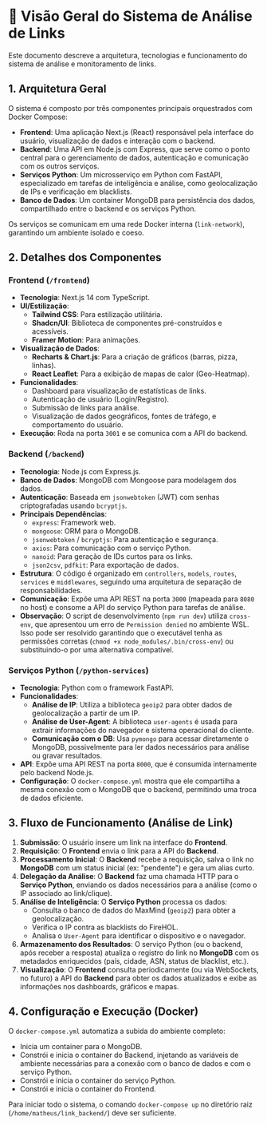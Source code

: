 # 🚀 Visão Geral do Sistema de Análise de Links

Este documento descreve a arquitetura, tecnologias e funcionamento do sistema de análise e monitoramento de links.

## 1. Arquitetura Geral

O sistema é composto por três componentes principais orquestrados com Docker Compose:

- **Frontend**: Uma aplicação Next.js (React) responsável pela interface do usuário, visualização de dados e interação com o backend.
- **Backend**: Uma API em Node.js com Express, que serve como o ponto central para o gerenciamento de dados, autenticação e comunicação com os outros serviços.
- **Serviços Python**: Um microsserviço em Python com FastAPI, especializado em tarefas de inteligência e análise, como geolocalização de IPs e verificação em blacklists.
- **Banco de Dados**: Um container MongoDB para persistência dos dados, compartilhado entre o backend e os serviços Python.

Os serviços se comunicam em uma rede Docker interna (`link-network`), garantindo um ambiente isolado e coeso.

## 2. Detalhes dos Componentes

### Frontend (`/frontend`)

- **Tecnologia**: Next.js 14 com TypeScript.
- **UI/Estilização**:
  - **Tailwind CSS**: Para estilização utilitária.
  - **Shadcn/UI**: Biblioteca de componentes pré-construídos e acessíveis.
  - **Framer Motion**: Para animações.
- **Visualização de Dados**:
  - **Recharts & Chart.js**: Para a criação de gráficos (barras, pizza, linhas).
  - **React Leaflet**: Para a exibição de mapas de calor (Geo-Heatmap).
- **Funcionalidades**:
  - Dashboard para visualização de estatísticas de links.
  - Autenticação de usuário (Login/Registro).
  - Submissão de links para análise.
  - Visualização de dados geográficos, fontes de tráfego, e comportamento do usuário.
- **Execução**: Roda na porta `3001` e se comunica com a API do backend.

### Backend (`/backend`)

- **Tecnologia**: Node.js com Express.js.
- **Banco de Dados**: MongoDB com Mongoose para modelagem dos dados.
- **Autenticação**: Baseada em `jsonwebtoken` (JWT) com senhas criptografadas usando `bcryptjs`.
- **Principais Dependências**:
  - `express`: Framework web.
  - `mongoose`: ORM para o MongoDB.
  - `jsonwebtoken` / `bcryptjs`: Para autenticação e segurança.
  - `axios`: Para comunicação com o serviço Python.
  - `nanoid`: Para geração de IDs curtos para os links.
  - `json2csv`, `pdfkit`: Para exportação de dados.
- **Estrutura**: O código é organizado em `controllers`, `models`, `routes`, `services` e `middlewares`, seguindo uma arquitetura de separação de responsabilidades.
- **Comunicação**: Expõe uma API REST na porta `3000` (mapeada para `8080` no host) e consome a API do serviço Python para tarefas de análise.
- **Observação**: O script de desenvolvimento (`npm run dev`) utiliza `cross-env`, que apresentou um erro de `Permission denied` no ambiente WSL. Isso pode ser resolvido garantindo que o executável tenha as permissões corretas (`chmod +x node_modules/.bin/cross-env`) ou substituindo-o por uma alternativa compatível.

### Serviços Python (`/python-services`)

- **Tecnologia**: Python com o framework FastAPI.
- **Funcionalidades**:
  - **Análise de IP**: Utiliza a biblioteca `geoip2` para obter dados de geolocalização a partir de um IP.
  - **Análise de User-Agent**: A biblioteca `user-agents` é usada para extrair informações do navegador e sistema operacional do cliente.
  - **Comunicação com o DB**: Usa `pymongo` para acessar diretamente o MongoDB, possivelmente para ler dados necessários para análise ou gravar resultados.
- **API**: Expõe uma API REST na porta `8000`, que é consumida internamente pelo backend Node.js.
- **Configuração**: O `docker-compose.yml` mostra que ele compartilha a mesma conexão com o MongoDB que o backend, permitindo uma troca de dados eficiente.

## 3. Fluxo de Funcionamento (Análise de Link)

1.  **Submissão**: O usuário insere um link na interface do **Frontend**.
2.  **Requisição**: O **Frontend** envia o link para a API do **Backend**.
3.  **Processamento Inicial**: O **Backend** recebe a requisição, salva o link no **MongoDB** com um status inicial (ex: "pendente") e gera um alias curto.
4.  **Delegação da Análise**: O **Backend** faz uma chamada HTTP para o **Serviço Python**, enviando os dados necessários para a análise (como o IP associado ao link/clique).
5.  **Análise de Inteligência**: O **Serviço Python** processa os dados:
    *   Consulta o banco de dados do MaxMind (`geoip2`) para obter a geolocalização.
    *   Verifica o IP contra as blacklists do FireHOL.
    *   Analisa o `User-Agent` para identificar o dispositivo e o navegador.
6.  **Armazenamento dos Resultados**: O serviço Python (ou o backend, após receber a resposta) atualiza o registro do link no **MongoDB** com os metadados enriquecidos (país, cidade, ASN, status de blacklist, etc.).
7.  **Visualização**: O **Frontend** consulta periodicamente (ou via WebSockets, no futuro) a API do **Backend** para obter os dados atualizados e exibe as informações nos dashboards, gráficos e mapas.

## 4. Configuração e Execução (Docker)

O `docker-compose.yml` automatiza a subida do ambiente completo:

- Inicia um container para o MongoDB.
- Constrói e inicia o container do Backend, injetando as variáveis de ambiente necessárias para a conexão com o banco de dados e com o serviço Python.
- Constrói e inicia o container do serviço Python.
- Constrói e inicia o container do Frontend.

Para iniciar todo o sistema, o comando `docker-compose up` no diretório raiz (`/home/matheus/link_backend/`) deve ser suficiente.

